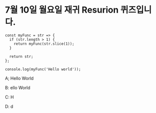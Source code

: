 # 7월 10일 월요일 재귀 Resurion 퀴즈입니다.

```
const myFunc = str => {
  if (str.length > 1) {
    return myFunc(str.slice(1));
  }

  return str;
};

console.log(myFunc('Hello world'));
```

A; Hello World

B: ello World

C: H

D: d 
